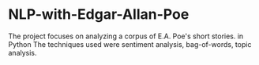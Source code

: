# NLP-with-Edgar-Allan-Poe
The project focuses on analyzing a corpus of E.A. Poe's short stories. in Python The techniques used were sentiment analysis, bag-of-words, topic analysis. 
